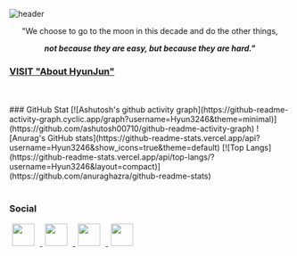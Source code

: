 ![header](https://capsule-render.vercel.app/api?type=soft&color=408FFF&height=80&section=header&text=HyunJun's%20Profile&fontSize=40&animation=scaleIn&fontColor=FFFFFF)
<div align="center">
   "We choose to go to the moon in this decade and do the other things,
    
***not because they are easy, but because they are hard."***
</div>

### [VISIT "About HyunJun"](https://hyun3246.github.io/about-hyunjun/)

<br/>
<br/>
### GitHub Stat
[![Ashutosh's github activity graph](https://github-readme-activity-graph.cyclic.app/graph?username=Hyun3246&theme=minimal)](https://github.com/ashutosh00710/github-readme-activity-graph)
![Anurag's GitHub stats](https://github-readme-stats.vercel.app/api?username=Hyun3246&show_icons=true&theme=default)
[![Top Langs](https://github-readme-stats.vercel.app/api/top-langs/?username=Hyun3246&layout=compact)](https://github.com/anuraghazra/github-readme-stats)

<br/>
<br/>

### Social

<a href="https://instagram.com/hyunj0207">
    <img 
        src="http://img.shields.io/badge/-FFFFFF?style=flat-square&logo=Instagram&link=https://instagram.com/hyunj0207"
        style="height : 40px; margin-left : 5px; margin-right : 10px;"/>
</a>
<a href="https://www.facebook.com/profile.php?id=100023972960718&mibextid=ZbWKwL">
    <img 
        src="http://img.shields.io/badge/-FFFFFF?style=flat-square&logo=Facebook&link=https://www.facebook.com/profile.php?id=100023972960718&mibextid=ZbWKwL"
        style="height : 40px; margin-left : 5px; margin-right : 10px;"/>
</a>
<a href="mailto:guswns6370@gmail.com">
    <img 
        src="http://img.shields.io/badge/-FFFFFF?style=flat-square&logo=Gmail&link=mailto:guswns6370@gmail.com"
        style="height : 40px; margin-left : 5px; margin-right : 10px;"/>
</a>
<a href="https://www.linkedin.com/in/%ED%98%84%EC%A4%80-%EA%B9%80-58a914264">
    <img 
        src="http://img.shields.io/badge/-0A66C2?style=flat-square&logo=LinkedIn&link=https://www.linkedin.com/in/%ED%98%84%EC%A4%80-%EA%B9%80-58a914264"
        style="height : 40px; margin-left : 5px; margin-right : 10px;"/>
</a>
<!--
**Hyun3246/Hyun3246** is a ✨ _special_ ✨ repository because its `README.md` (this file) appears on your GitHub profile.

Here are some ideas to get you started:

- 🔭 I’m currently working on ...
- 🌱 I’m currently learning ...
- 👯 I’m looking to collaborate on ...
- 🤔 I’m looking for help with ...
- 💬 Ask me about ...
- 📫 How to reach me: ...
- 😄 Pronouns: ...
- ⚡ Fun fact: ...
-->
